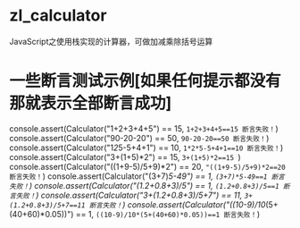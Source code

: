 # zl_calculator
JavaScript之使用栈实现的计算器，可做加减乘除括号运算


# 一些断言测试示例[如果任何提示都没有那就表示全部断言成功]
console.assert(Calculator("1+2+3+4+5") == 15, `1+2+3+4+5==15 断言失败！`)
console.assert(Calculator("90-20-20") == 50, `90-20-20==50 断言失败！`)
console.assert(Calculator("1*2*5-5+4+1") == 10, `1*2*5-5+4+1==10 断言失败！`)
console.assert(Calculator("3+(1+5)*2") == 15, `3+(1+5)*2==15 `)
console.assert(Calculator("((1+9-5)/5+9)*2") == 20, `"((1+9-5)/5+9)*2==20 断言失败！`)
console.assert(Calculator("(3+7)*5-49") == 1, `(3+7)*5-49==1 断言失败！`)
console.assert(Calculator("(1.2+0.8+3)/5") == 1, `(1.2+0.8+3)/5==1 断言失败！`)
console.assert(Calculator("3+(1.2+0.8+3)/5+7") == 11, `3+(1.2+0.8+3)/5+7==11 断言失败！`)
console.assert(Calculator("((10-9)/10*(5+(40+60)*0.05))") == 1, `((10-9)/10*(5+(40+60)*0.05))==1 断言失败！`)


